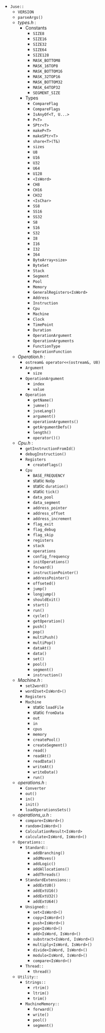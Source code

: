 - `Juse::`
    - `VERSION`
    - `parseArgs()`
    - *types.h* :
        - Constants
            - `SIZE8`
            - `SIZE16`
            - `SIZE32`
            - `SIZE64`
            - `SIZE128`
            - `MASK_BOTTOM8`
            - `MASK_16TOP8`
            - `MASK_BOTTOM16`
            - `MASK_32TOP16`
            - `MASK_BOTTOM32`
            - `MASK_64TOP32`
            - `SEGMENT_SIZE`
        - Types
            - `CompareFlag`
            - `CompareFlags`
            - `IsAnyOf<T, U...>`
            - `P<T>`
            - `SPtr<T>`
            - `makeP<T>`
            - `makeSPtr<T>`
            - `share<T>(T&)`
            - `sizes`
            - `U8`
            - `U16`
            - `U32`
            - `U64`
            - `U128`
            - `<IsWord>`
            - `CH8`
            - `CH16`
            - `CH32`
            - `<IsChar>`
            - `SS8`
            - `SS16`
            - `SS32`
            - `S8`
            - `S16`
            - `S32`
            - `I8`
            - `I16`
            - `I32`
            - `I64`
            - `ByteArray<size>`
            - `ByteSet`
            - `Stack`
            - `Segment`
            - `Pool`
            - `Memory`
            - `GeneralRegisters<IsWord>`
            - `Address`
            - `Instruction`
            - `Cpu`
            - `Machine`
            - `Clock`
            - `TimePoint`
            - `Duration`
            - `OperationArgument`
            - `OperationArguments`
            - `FunctionType`
            - `OperationFunction`
    - *Operation.h* :
        - `ostream& operator<<(ostream&, U8)`
        - `Argument`
            - `size`
        - `OperationArgument`
            - `index`
            - `value`
        - `Operation`
            - `getName()`
            - `jumne()`
            - `juseLang()`
            - `argument()`
            - `operationArguments()`
            - `getArgumentDefs()`
            - `length()`
            - `operator()()`
    - *Cpu.h* :
        - `getInstructionFromId()`
        - `debugInstruction()`
        - `Registers`
            - `createFlags()`
        - `Cpu`
            - `BASE_FREQUENCY`
            - static `NoOp`
            - static `duration()`
            - static `tick()`
            - `data_pool`
            - `data_segment`
            - `address_pointer`
            - `address_offset`
            - `address_increment`
            - `flag_exit`
            - `flag_debug`
            - `flag_skip`
            - `registers`
            - `stack`
            - `operations`
            - `config_frequency`
            - `initOperations()`
            - `forward()`
            - `instructionPointer()`
            - `addressPointer()`
            - `offseted()`
            - `jump()`
            - `longjump()`
            - `shouldExit()`
            - `start()`
            - `run()`
            - `cycle()`
            - `getOperation()`
            - `push()`
            - `pop()`
            - `multiPush()`
            - `multiPop()`
            - `dataAt()`
            - `data()`
            - `set()`
            - `pool()`
            - `segment()`
            - `instruction()`
    - *Machine.h* :
        - `set2word()`
        - `word2set<IsWord>()`
        - `Registers`
        - `Machine`
            - static `loadFile`
            - static `fromData`
            - `out`
            - `in`
            - `cpus`
            - `memory`
            - `createPool()`
            - `createSegment()`
            - `read()`
            - `readAt()`
            - `readData()`
            - `writeAt()`
            - `writeData()`
            - `run()`
    - *operations.h* :
        - `Converter`
        - `out()`
        - `in()`
        - `init()`
        - `loadOperationsSets()`
    - *operations_u.h* :
        - `compare<IsWord>()`
        - `random<IsWord>()`
        - `CalculationResult<IsWord>`
        - `calculate<IsWord, IsWord>()`
    - `Operations::`
        - `Standard::`
            - `addBranching()`
            - `addMoves()`
            - `addLogic()`
            - `addAllocations()`
            - `addThreads()`
        - `StandardExtensions::`
            - `addExtU8()`
            - `addExtU16()`
            - `addExtU32()`
            - `addExtU64()`
        - `Unsigned::`
            - `set<IsWord>()`
            - `copy<IsWord>()`
            - `push<IsWord>()`
            - `pop<IsWord>()`
            - `add<IsWord, IsWord>()`
            - `substract<IsWord, IsWord>()`
            - `multiply<IsWord, IsWord>()`
            - `divide<IsWord, IsWord>()`
            - `modulo<IsWord, IsWord>()`
            - `compare<IsWord>()`
        - `Thread::`
            - `thread()`
    - `Utility::`
        - `Strings::`
            - `rtrim()`
            - `ltrim()`
            - `trim()`
        - `MachineMemory::`
            - `forward()`
            - `write()`
            - `pool()`
            - `segment()`
